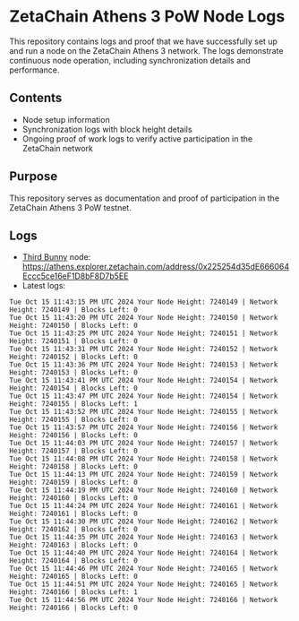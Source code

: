 # ZetaChain Athens 3 PoW Node Logs
This repository contains logs and proof that we have successfully set up and run a node on the ZetaChain Athens 3 network. The logs demonstrate continuous node operation, including synchronization details and performance.

## Contents
- Node setup information
- Synchronization logs with block height details
- Ongoing proof of work logs to verify active participation in the ZetaChain network

## Purpose
This repository serves as documentation and proof of participation in the ZetaChain Athens 3 PoW testnet.

## Logs

- [Third Bunny](https://thirdbunny.xyz/) node: https://athens.explorer.zetachain.com/address/0x225254d35dE666064Eccc5ce16eF1D8bF8D7b5EE
- Latest logs:
```
Tue Oct 15 11:43:15 PM UTC 2024 Your Node Height: 7240149 | Network Height: 7240149 | Blocks Left: 0
Tue Oct 15 11:43:20 PM UTC 2024 Your Node Height: 7240150 | Network Height: 7240150 | Blocks Left: 0
Tue Oct 15 11:43:25 PM UTC 2024 Your Node Height: 7240151 | Network Height: 7240151 | Blocks Left: 0
Tue Oct 15 11:43:31 PM UTC 2024 Your Node Height: 7240152 | Network Height: 7240152 | Blocks Left: 0
Tue Oct 15 11:43:36 PM UTC 2024 Your Node Height: 7240153 | Network Height: 7240153 | Blocks Left: 0
Tue Oct 15 11:43:41 PM UTC 2024 Your Node Height: 7240154 | Network Height: 7240154 | Blocks Left: 0
Tue Oct 15 11:43:47 PM UTC 2024 Your Node Height: 7240154 | Network Height: 7240155 | Blocks Left: 1
Tue Oct 15 11:43:52 PM UTC 2024 Your Node Height: 7240155 | Network Height: 7240155 | Blocks Left: 0
Tue Oct 15 11:43:57 PM UTC 2024 Your Node Height: 7240156 | Network Height: 7240156 | Blocks Left: 0
Tue Oct 15 11:44:03 PM UTC 2024 Your Node Height: 7240157 | Network Height: 7240157 | Blocks Left: 0
Tue Oct 15 11:44:08 PM UTC 2024 Your Node Height: 7240158 | Network Height: 7240158 | Blocks Left: 0
Tue Oct 15 11:44:13 PM UTC 2024 Your Node Height: 7240159 | Network Height: 7240159 | Blocks Left: 0
Tue Oct 15 11:44:19 PM UTC 2024 Your Node Height: 7240160 | Network Height: 7240160 | Blocks Left: 0
Tue Oct 15 11:44:24 PM UTC 2024 Your Node Height: 7240161 | Network Height: 7240161 | Blocks Left: 0
Tue Oct 15 11:44:30 PM UTC 2024 Your Node Height: 7240162 | Network Height: 7240162 | Blocks Left: 0
Tue Oct 15 11:44:35 PM UTC 2024 Your Node Height: 7240163 | Network Height: 7240163 | Blocks Left: 0
Tue Oct 15 11:44:40 PM UTC 2024 Your Node Height: 7240164 | Network Height: 7240164 | Blocks Left: 0
Tue Oct 15 11:44:46 PM UTC 2024 Your Node Height: 7240165 | Network Height: 7240165 | Blocks Left: 0
Tue Oct 15 11:44:51 PM UTC 2024 Your Node Height: 7240165 | Network Height: 7240166 | Blocks Left: 1
Tue Oct 15 11:44:56 PM UTC 2024 Your Node Height: 7240166 | Network Height: 7240166 | Blocks Left: 0
```
